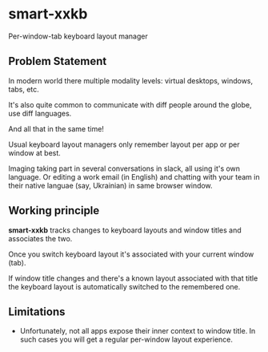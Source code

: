 # smart-xxkb
Per-window-tab keyboard layout manager

## Problem Statement
In modern world there multiple modality levels: virtual desktops, windows, 
tabs, etc.

It's also quite common to communicate with diff people around the globe, use
diff languages.

And all that in the same time!

Usual keyboard layout managers only remember layout per app or per window at
best.

Imaging taking part in several conversations in slack, all using it's own
language. Or editing a work email (in English) and chatting with your team in
their native languae (say, Ukrainian) in same browser window.

## Working principle
**smart-xxkb** tracks changes to keyboard layouts and window titles and 
associates the two.

Once you switch keyboard layout it's associated with your current window (tab).

If window title changes and there's a known layout associated with that title
the keyboard layout is automatically switched to the remembered one.

## Limitations
- Unfortunately, not all apps expose their inner context to window title. In
  such cases you will get a regular per-window layout experience.

